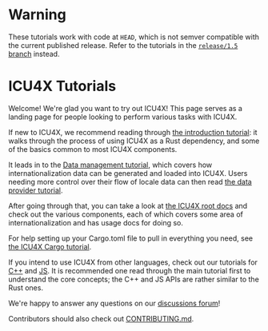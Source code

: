 # Warning

These tutorials work with code at `HEAD`, which is not semver compatible with the current published release. Refer to the tutorials in the [`release/1.5` branch](https://github.com/unicode-org/icu4x/tree/release/1.5/tutorials) instead.

# ICU4X Tutorials

Welcome! We're glad you want to try out ICU4X! This page serves as a landing page for people looking to perform various tasks with ICU4X.

If new to ICU4X, we recommend reading through [the introduction tutorial][intro.md]: it walks through the process of using ICU4X as a Rust dependency, and some of the basics common to most ICU4X components.

It leads in to the [Data management tutorial][data-management.md], which covers how internationalization data can be generated and loaded into ICU4X. Users needing more control over their flow of locale data can then read [the data provider tutorial][data-provider.md].

After going through that, you can take a look at [the ICU4X root docs][icu-crate-docs] and check out the various components, each of which covers some area of internationalization and has usage docs for doing so.

For help setting up your Cargo.toml file to pull in everything you need, see [the ICU4X Cargo tutorial](cargo.md).


If you intend to use ICU4X from other languages, check out our tutorials for [C++][cpp.md] and [JS][js.md]. It is recommended one read through the main tutorial first to understand the core concepts; the C++ and JS APIs are rather similar to the Rust ones.

We're happy to answer any questions on our [discussions forum]!

Contributors should also check out [CONTRIBUTING.md].

 [discussions forum]: https://github.com/unicode-org/icu4x/discussions
 [intro.md]: ./intro.md
 [data-management.md]: ./data-management.md
 [data-provider.md]: ./data-provider.md
 [cpp.md]: ./cpp.md
 [js.md]: ./js.md
 [icu-crate-docs]: https://docs.rs/icu/latest/icu/
 [CONTRIBUTING.md]: ../../CONTRIBUTING.md
